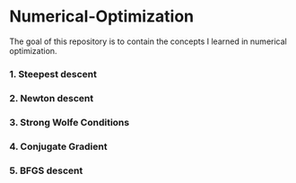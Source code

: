 # Numerical-Optimization
The goal of this repository is to contain the concepts I learned in numerical optimization. 

### 1. Steepest descent

### 2. Newton descent

### 3. Strong Wolfe Conditions

### 4. Conjugate Gradient

### 5. BFGS descent

